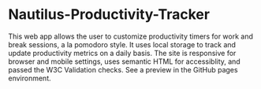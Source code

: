 # Nautilus-Productivity-Tracker

This web app allows the user to customize productivity timers for work and break sessions, a la pomodoro style. It uses local storage to track and update productivity metrics on a daily basis. The site is responsive for browser and mobile settings, uses semantic HTML for accessiblity, and passed the W3C Validation checks. See a preview in the GitHub pages environment.
